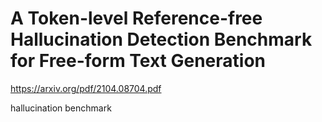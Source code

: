 # A Token-level Reference-free Hallucination Detection Benchmark for Free-form Text Generation

https://arxiv.org/pdf/2104.08704.pdf

hallucination benchmark

